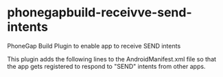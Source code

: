 phonegapbuild-receivve-send-intents
===================================

PhoneGap Build Plugin to enable app to receive SEND intents

This plugin adds the following lines to the AndroidManifest.xml file so that the app gets registered to respond to "SEND" intents from other apps.

<intent-filter>
    <action android:name="android.intent.action.SEND" />
    <category android:name="android.intent.category.DEFAULT" />
    <data android:mimeType="text/plain" />
</intent-filter>

